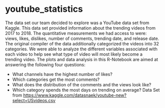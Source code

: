 # youtube_statistics

The data set our team decided to explore was a YouTube data set from Kaggle. This data set provided
information about the trending videos from 2017 to 2018. The quantitative measurements we had access
to were: views, likes, dislikes, number of comments, trending date, and release date. The original compiler
of the data additionally categorized the videos into 32 categories. We were able to analyze the different
variables associated with each video to help see what type of video will most likely become a trending video.
The plots and data analysis in this R-Notebook are aimed at answering the following four questions:
- What channels have the highest number of likes? 
- Which categories get the most comments? 
- What does the distribution of the comments and the views look like? 
- Which category spends the most days on trending on average? 
Data Set from	https://www.kaggle.com/datasnaek/youtube-new?select=USvideos.csv

